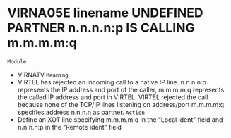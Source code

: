 # VIRNA05E linename UNDEFINED PARTNER n.n.n.n:p IS CALLING m.m.m.m:q
`Module`
- VIRNATV
`Meaning`
- VIRTEL has rejected an incoming call to a native IP line. n.n.n.n:p represents the IP address and port of the caller, m.m.m.m:q represents the called IP address and port in VIRTEL. VIRTEL rejected the call because none of the TCP/IP lines listening on address/port m.m.m.m:q specifies address n.n.n.n as partner.
`Action`
- Define an XOT line specifying m.m.m.m:q in the “Local ident” field and n.n.n.n:p in the “Remote ident” field
